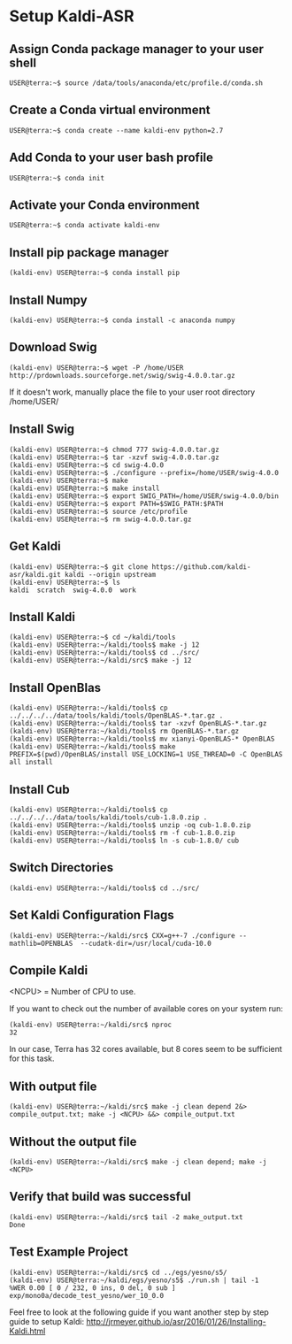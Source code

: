 # Setup Kaldi-ASR

## Assign Conda package manager to your user shell

```console
USER@terra:~$ source /data/tools/anaconda/etc/profile.d/conda.sh
```

## Create a Conda virtual environment

```console
USER@terra:~$ conda create --name kaldi-env python=2.7
```

## Add Conda to your user bash profile

```console
USER@terra:~$ conda init
```

## Activate your Conda environment

```console
USER@terra:~$ conda activate kaldi-env
```

## Install pip package manager

```console
(kaldi-env) USER@terra:~$ conda install pip
```

## Install Numpy

```console
(kaldi-env) USER@terra:~$ conda install -c anaconda numpy
```

## Download Swig

```console
(kaldi-env) USER@terra:~$ wget -P /home/USER http://prdownloads.sourceforge.net/swig/swig-4.0.0.tar.gz
```

If it doesn't work, manually place the file to your user root directory /home/USER/

## Install Swig

```console
(kaldi-env) USER@terra:~$ chmod 777 swig-4.0.0.tar.gz
(kaldi-env) USER@terra:~$ tar -xzvf swig-4.0.0.tar.gz
(kaldi-env) USER@terra:~$ cd swig-4.0.0
(kaldi-env) USER@terra:~$ ./configure --prefix=/home/USER/swig-4.0.0
(kaldi-env) USER@terra:~$ make
(kaldi-env) USER@terra:~$ make install
(kaldi-env) USER@terra:~$ export SWIG_PATH=/home/USER/swig-4.0.0/bin
(kaldi-env) USER@terra:~$ export PATH=$SWIG_PATH:$PATH
(kaldi-env) USER@terra:~$ source /etc/profile
(kaldi-env) USER@terra:~$ rm swig-4.0.0.tar.gz
```

## Get Kaldi

```console
(kaldi-env) USER@terra:~$ git clone https://github.com/kaldi-asr/kaldi.git kaldi --origin upstream
(kaldi-env) USER@terra:~$ ls
kaldi  scratch  swig-4.0.0  work
```

## Install Kaldi

```console
(kaldi-env) USER@terra:~$ cd ~/kaldi/tools
(kaldi-env) USER@terra:~/kaldi/tools$ make -j 12
(kaldi-env) USER@terra:~/kaldi/tools$ cd ../src/
(kaldi-env) USER@terra:~/kaldi/src$ make -j 12
```

## Install OpenBlas

```console
(kaldi-env) USER@terra:~/kaldi/tools$ cp  ../../../../data/tools/kaldi/tools/OpenBLAS-*.tar.gz .
(kaldi-env) USER@terra:~/kaldi/tools$ tar -xzvf OpenBLAS-*.tar.gz
(kaldi-env) USER@terra:~/kaldi/tools$ rm OpenBLAS-*.tar.gz
(kaldi-env) USER@terra:~/kaldi/tools$ mv xianyi-OpenBLAS-* OpenBLAS
(kaldi-env) USER@terra:~/kaldi/tools$ make PREFIX=$(pwd)/OpenBLAS/install USE_LOCKING=1 USE_THREAD=0 -C OpenBLAS all install
```

## Install Cub

```console
(kaldi-env) USER@terra:~/kaldi/tools$ cp  ../../../../data/tools/kaldi/tools/cub-1.8.0.zip .
(kaldi-env) USER@terra:~/kaldi/tools$ unzip -oq cub-1.8.0.zip
(kaldi-env) USER@terra:~/kaldi/tools$ rm -f cub-1.8.0.zip
(kaldi-env) USER@terra:~/kaldi/tools$ ln -s cub-1.8.0/ cub
```

## Switch Directories

```console
(kaldi-env) USER@terra:~/kaldi/tools$ cd ../src/
```

## Set Kaldi Configuration Flags

```console
(kaldi-env) USER@terra:~/kaldi/src$ CXX=g++-7 ./configure --mathlib=OPENBLAS  --cudatk-dir=/usr/local/cuda-10.0
```

## Compile Kaldi

\<NCPU\> = Number of CPU to use. 

If you want to check out the number of available cores on your system run:

```console
(kaldi-env) USER@terra:~/kaldi/src$ nproc
32
```

In our case, Terra has 32 cores available, but  8 cores seem to be sufficient for this task.

## With output file

```console
(kaldi-env) USER@terra:~/kaldi/src$ make -j clean depend 2&> compile_output.txt; make -j <NCPU> &&> compile_output.txt
```

## Without the output file

```console
(kaldi-env) USER@terra:~/kaldi/src$ make -j clean depend; make -j <NCPU>
```

## Verify that build was successful

```console
(kaldi-env) USER@terra:~/kaldi/src$ tail -2 make_output.txt
Done
```

## Test Example Project

```console
(kaldi-env) USER@terra:~/kaldi/src$ cd ../egs/yesno/s5/
(kaldi-env) USER@terra:~/kaldi/egs/yesno/s5$ ./run.sh | tail -1
%WER 0.00 [ 0 / 232, 0 ins, 0 del, 0 sub ] exp/mono0a/decode_test_yesno/wer_10_0.0
```

Feel free to look at the following guide if you want another step by step guide to setup Kaldi:
<http://jrmeyer.github.io/asr/2016/01/26/Installing-Kaldi.html>
